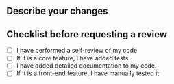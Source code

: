 ## Describe your changes

## Checklist before requesting a review
- [ ] I have performed a self-review of my code
- [ ] If it is a core feature, I have added tests.
- [ ] I have added detailed documentation to my code.
- [ ] If it is a front-end feature, I have manually tested it.

<!--- Why is this change required? What problem does it solve? -->
